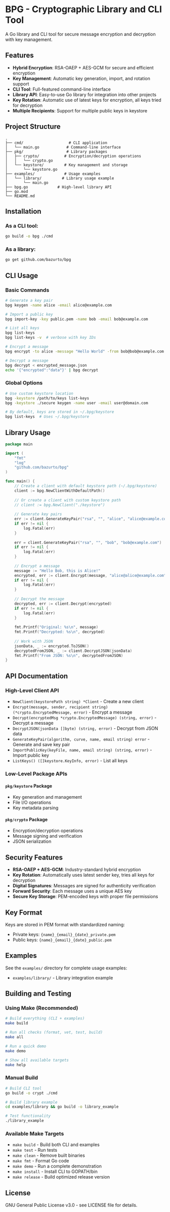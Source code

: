 <!-- SPDX-License-Identifier: GPL-3.0-only -->
<!-- Copyright 2025 RH America LLC <info@rhamerica.com> -->

# BPG - Cryptographic Library and CLI Tool

A Go library and CLI tool for secure message encryption and decryption with key management.

## Features

- **Hybrid Encryption**: RSA-OAEP + AES-GCM for secure and efficient encryption
- **Key Management**: Automatic key generation, import, and rotation support
- **CLI Tool**: Full-featured command-line interface
- **Library API**: Easy-to-use Go library for integration into other projects
- **Key Rotation**: Automatic use of latest keys for encryption, all keys tried for decryption
- **Multiple Recipients**: Support for multiple public keys in keystore

## Project Structure

```
.
├── cmd/                    # CLI application
│   └── main.go            # Command-line interface
├── pkg/                   # Library packages
│   ├── crypto/           # Encryption/decryption operations
│   │   └── crypto.go
│   └── keystore/         # Key management and storage
│       └── keystore.go
├── examples/             # Usage examples
│   └── library/         # Library usage example
│       └── main.go
├── bpg.go             # High-level library API
├── go.mod
└── README.md
```

## Installation

### As a CLI tool:

```bash
go build -o bpg ./cmd
```

### As a library:

```bash
go get github.com/bazurto/bpg
```

## CLI Usage

### Basic Commands

```bash
# Generate a key pair
bpg keygen -name alice -email alice@example.com

# Import a public key
bpg import-key -key public.pem -name bob -email bob@example.com

# List all keys
bpg list-keys
bpg list-keys -v  # verbose with key IDs

# Encrypt a message
bpg encrypt -to alice -message "Hello World" -from bob@bob@example.com

# Decrypt a message
bpg decrypt < encrypted_message.json
echo '{"encrypted":"data"}' | bpg decrypt
```

### Global Options

```bash
# Use custom keystore location
bpg -keystore /path/to/keys list-keys
bpg -keystore ./secure keygen -name user -email user@domain.com

# By default, keys are stored in ~/.bpg/keystore
bpg list-keys  # Uses ~/.bpg/keystore
```

## Library Usage

```go
package main

import (
    "fmt"
    "log"
    "github.com/bazurto/bpg"
)

func main() {
    // Create a client with default keystore path (~/.bpg/keystore)
    client := bpg.NewClientWithDefaultPath()
    
    // Or create a client with custom keystore path
    // client := bpg.NewClient("./keystore")
    
    // Generate key pairs
    err := client.GenerateKeyPair("rsa", "", "alice", "alice@example.com")
    if err != nil {
        log.Fatal(err)
    }
    
    err = client.GenerateKeyPair("rsa", "", "bob", "bob@example.com")
    if err != nil {
        log.Fatal(err)
    }
    
    // Encrypt a message
    message := "Hello Bob, this is Alice!"
    encrypted, err := client.Encrypt(message, "alice@alice@example.com", "bob@example.com")
    if err != nil {
        log.Fatal(err)
    }
    
    // Decrypt the message
    decrypted, err := client.Decrypt(encrypted)
    if err != nil {
        log.Fatal(err)
    }
    
    fmt.Printf("Original: %s\n", message)
    fmt.Printf("Decrypted: %s\n", decrypted)
    
    // Work with JSON
    jsonData, _ := encrypted.ToJSON()
    decryptedFromJSON, _ := client.DecryptJSON(jsonData)
    fmt.Printf("From JSON: %s\n", decryptedFromJSON)
}
```

## API Documentation

### High-Level Client API

- `NewClient(keystorePath string) *Client` - Create a new client
- `Encrypt(message, sender, recipient string) (*crypto.EncryptedMessage, error)` - Encrypt a message
- `Decrypt(encryptedMsg *crypto.EncryptedMessage) (string, error)` - Decrypt a message
- `DecryptJSON(jsonData []byte) (string, error)` - Decrypt from JSON data
- `GenerateKeyPair(algorithm, curve, name, email string) error` - Generate and save key pair
- `ImportPublicKey(keyFile, name, email string) (string, error)` - Import public key
- `ListKeys() ([]keystore.KeyInfo, error)` - List all keys

### Low-Level Package APIs

#### `pkg/keystore` Package
- Key generation and management
- File I/O operations
- Key metadata parsing

#### `pkg/crypto` Package  
- Encryption/decryption operations
- Message signing and verification
- JSON serialization

## Security Features

- **RSA-OAEP + AES-GCM**: Industry-standard hybrid encryption
- **Key Rotation**: Automatically uses latest sender key, tries all keys for decryption
- **Digital Signatures**: Messages are signed for authenticity verification
- **Forward Security**: Each message uses a unique AES key
- **Secure Key Storage**: PEM-encoded keys with proper file permissions

## Key Format

Keys are stored in PEM format with standardized naming:
- Private keys: `{name}_{email}_{date}_private.pem`
- Public keys: `{name}_{email}_{date}_public.pem`

## Examples

See the `examples/` directory for complete usage examples:
- `examples/library/` - Library integration example

## Building and Testing

### Using Make (Recommended)

```bash
# Build everything (CLI + examples)
make build

# Run all checks (format, vet, test, build)
make all

# Run a quick demo
make demo

# Show all available targets
make help
```

### Manual Build

```bash
# Build CLI tool
go build -o crypt ./cmd

# Build library example
cd examples/library && go build -o library_example

# Test functionality
./library_example
```

### Available Make Targets

- `make build` - Build both CLI and examples
- `make test` - Run tests
- `make clean` - Remove built binaries
- `make fmt` - Format Go code
- `make demo` - Run a complete demonstration
- `make install` - Install CLI to GOPATH/bin
- `make release` - Build optimized release version

## License

GNU General Public License v3.0 - see LICENSE file for details.